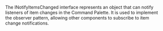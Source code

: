 The INotifyItemsChanged interface represents an object that can notify listeners of item changes in the Command Palette. It is used to implement the observer pattern, allowing other components to subscribe to item change notifications.